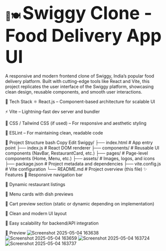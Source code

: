 # 🛵🍽️ **<span style="font-size:2em">Swiggy Clone - Food Delivery App UI</span>**
A responsive and modern frontend clone of Swiggy, India’s popular food delivery platform. Built with cutting-edge tools like React and Vite, this project replicates the user interface of the Swiggy platform, showcasing clean design, reusable components, and smooth user interactions.

🚀 Tech Stack
⚛️ React.js – Component-based architecture for scalable UI

⚡ Vite – Lightning-fast dev server and bundler

🎨 CSS / Tailwind CSS (if used) – For responsive and aesthetic styling

🧹 ESLint – For maintaining clean, readable code

📂 Project Structure
bash
Copy
Edit
Swiggy/
├── index.html           # App entry point
├── index.js             # React DOM renderer
├── components/          # Reusable UI components (NavBar, RestaurantCard, etc.)
├── pages/               # Page-level components (Home, Menu, etc.)
├── assets/              # Images, logos, and icons
├── package.json         # Project metadata and dependencies
├── vite.config.js       # Vite configuration
└── README.md            # Project overview (this file)
✨ Features
🧭 Responsive navigation bar

🏬 Dynamic restaurant listings

🍔 Menu cards with dish previews

🛒 Cart preview section (static or dynamic depending on implementation)

🌙 Clean and modern UI layout

🔄 Easy scalability for backend/API integration

📸 Preview
![Screenshot 2025-05-04 163638](https://github.com/user-attachments/assets/3d33e28e-9f7a-49f5-84d3-993c576aad04)
![Screenshot 2025-05-04 163659](https://github.com/user-attachments/assets/4479dc44-efae-49f6-a56c-32e08960578c)
![Screenshot 2025-05-04 163724](https://github.com/user-attachments/assets/c3e49f93-6588-43f9-9697-51124634ffad)
![Screenshot 2025-05-04 163737](https://github.com/user-attachments/assets/049b3614-0e97-48bd-aea2-5d9499b63476)



